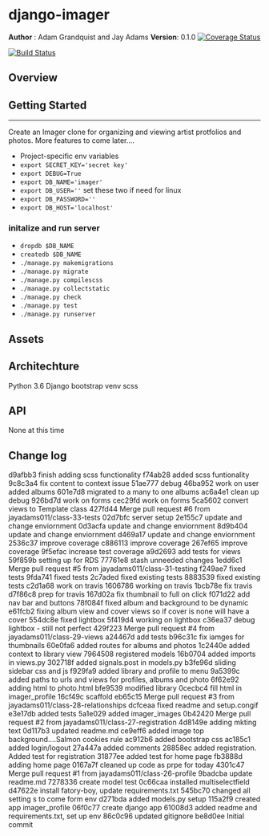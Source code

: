 # django-imager
**Author** : Adam Grandquist and Jay Adams
**Version**: 0.1.0
[![Coverage Status](https://coveralls.io/repos/github/jayadams011/django-imager/badge.svg?branch=master)](https://coveralls.io/github/jayadams011/django-imager?branch=master)

[![Build Status](https://travis-ci.org/jayadams011/django-imager.svg?branch=master)](https://travis-ci.org/jayadams011/django-imager)

## Overview



## Getting Started
---------------
 Create an Imager clone for organizing and viewing artist protfolios and photos.  More features to come later....
*  Project-specific env variables
* `export SECRET_KEY='secret key'`
* `export DEBUG=True`
* `export DB_NAME='imager'`
* `export DB_USER=''` set these two if need for linux
* `export DB_PASSWORD=''`
* `export DB_HOST='localhost'` 

### initalize and run server

* `dropdb $DB_NAME`
* `createdb $DB_NAME`
* `./manage.py makemigrations`
* `./manage.py migrate`
* `./manage.py compilescss`
* `./manage.py collectstatic`
* `./manage.py check`
* `./manage.py test`
* `./manage.py runserver`


## Assets



## Architechture
Python 3.6
Django
bootstrap
venv
scss




## API
None at this time

## Change log
d9afbb3 finish adding scss functionality
f74ab28 added scss funtionality
9c8c3a4 fix content to context issue
51ae777 debug
46ba952 work on user added albums
601e7d8 migrated to a many to one albums
ac6a4e1 clean up debug
926bd7d work on forms
cec29fd work on forms
5ca5602 convert views to Template class
427fd44 Merge pull request #6 from jayadams011/class-33-tests
02d7bfc server setup
2e155c7 update and change enviornment
0d3acfa update and change enviornment
8d9b404 update and change enviornment
d469a17 update and change enviornment
2536c37 improve coverage
c886113 improve coverage
267ef65 improve coverage
9f5efac increase test coverage
a9d2693 add tests for views
59f859b setting up for RDS
77761e8 stash unneeded changes
1edd6c1 Merge pull request #5 from jayadams011/class-31-testing
f249ae7 fixed tests
9fda741 fixed tests
2c7aded fixed existing tests
8883539 fixed existing tests
c2d1a68 work on travis
1606786 working on travis
1bcb78e fix travis
d7f86c8 prep for travis
167d02a fix thumbnail to full on click
f071d22 add nav bar and buttons
78f084f fixed album and background to be dynamic
e61fcb2 fixing album view and cover views so if cover is none will have a cover
554dc8e fixed lightbox
5f419d4 working on lightbox
c36ea37 debug lightbox - still not perfect
429f223 Merge pull request #4 from jayadams011/class-29-views
a24467d add tests
b96c31c fix iamges for thumbnails
60e0fa6 added routes for albums and photos
1c2440e added context to library view
7964508 registered models
16b0704 added imports in views.py
302718f added signals.post in models.py
b3fe96d sliding sidebar css and js
f929fa9 added library and profile to menu
9a5399c added paths to urls and views for profiles, albums and photo
6f62e92 adding html to photo.html
bfe9539 modified library
0cecbc4 fill html in imager_profile
16cf49c scaffold
eb65c15 Merge pull request #3 from jayadams011/class-28-relationships
dcfceaa fixed readme and setup.congif
e3e17db added tests
5a1e029 added imager_images
0b42420 Merge pull request #2 from jayadams011/class-27-registration
4d8149e adding mkting text
0d117b3 updated readme.md
ce9eff6 added image top background....Salmon cookies rule
ac912b6 added bootstrap css
ac185c1 added login/logout
27a447a added comments
28858ec added registration.  Added test for registration
31877ee added test for home page
fb3888d adding home page
0167a7f cleaned up code as prpe for today
4301c47 Merge pull request #1 from jayadams011/class-26-profile
9badcba update readme.md
7278336 create model test
0c66caa installed multiselectfield
d47622e install fatory-boy, update requirements.txt
545bc70 changed all setting s to come form env
d271bda added models.py setup
115a2f9 created app imager_profile
06f0c77 create django app
61008d3 added readme and requirements.txt, set up env
86c0c96 updated gitignore
be8d0ee Initial commit

